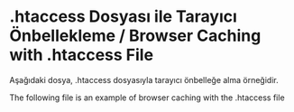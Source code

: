 # .htaccess Dosyası ile Tarayıcı Önbellekleme / Browser Caching with .htaccess File
Aşağıdaki dosya, .htaccess dosyasıyla tarayıcı önbelleğe alma örneğidir.

The following file is an example of browser caching with the .htaccess file
